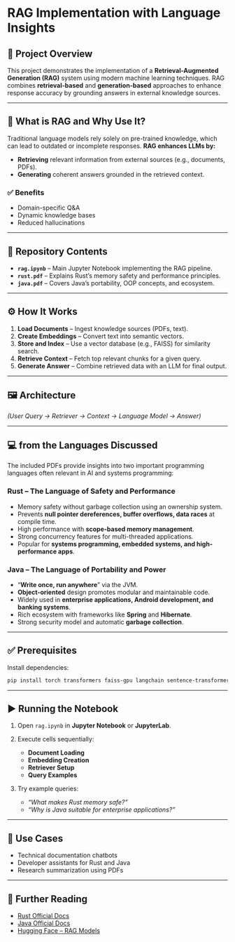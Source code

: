 # **RAG Implementation with Language Insights**

## 📌 **Project Overview**

This project demonstrates the implementation of a **Retrieval-Augmented Generation (RAG)** system using modern machine learning techniques.
RAG combines **retrieval-based** and **generation-based** approaches to enhance response accuracy by grounding answers in external knowledge sources.

---

## 🧠 **What is RAG and Why Use It?**

Traditional language models rely solely on pre-trained knowledge, which can lead to outdated or incomplete responses.
**RAG enhances LLMs by:**

* **Retrieving** relevant information from external sources (e.g., documents, PDFs).
* **Generating** coherent answers grounded in the retrieved context.

### ✅ **Benefits**

* Domain-specific Q\&A
* Dynamic knowledge bases
* Reduced hallucinations

---

## 📂 **Repository Contents**

* **`rag.ipynb`** – Main Jupyter Notebook implementing the RAG pipeline.
* **`rust.pdf`** – Explains Rust’s memory safety and performance principles.
* **`java.pdf`** – Covers Java’s portability, OOP concepts, and ecosystem.

---

## ⚙️ **How It Works**

1. **Load Documents** – Ingest knowledge sources (PDFs, text).
2. **Create Embeddings** – Convert text into semantic vectors.
3. **Store and Index** – Use a vector database (e.g., FAISS) for similarity search.
4. **Retrieve Context** – Fetch top relevant chunks for a given query.
5. **Generate Answer** – Combine retrieved data with an LLM for final output.

---

## 🖼 **Architecture**



*(User Query → Retriever → Context → Language Model → Answer)*

---

## 💻 **from the Languages Discussed**

The included PDFs provide insights into two important programming languages often relevant in AI and systems programming:

### **Rust – The Language of Safety and Performance**

* Memory safety without garbage collection using an ownership system.
* Prevents **null pointer dereferences, buffer overflows, data races** at compile time.
* High performance with **scope-based memory management**.
* Strong concurrency features for multi-threaded applications.
* Popular for **systems programming, embedded systems, and high-performance apps**.

### **Java – The Language of Portability and Power**

* “**Write once, run anywhere**” via the JVM.
* **Object-oriented** design promotes modular and maintainable code.
* Widely used in **enterprise applications, Android development, and banking systems**.
* Rich ecosystem with frameworks like **Spring** and **Hibernate**.
* Strong security model and automatic **garbage collection**.

---

## ✅ **Prerequisites**

Install dependencies:

```bash
pip install torch transformers faiss-gpu langchain sentence-transformers
```

---

## ▶️ **Running the Notebook**

1. Open `rag.ipynb` in **Jupyter Notebook** or **JupyterLab**.
2. Execute cells sequentially:

   * **Document Loading**
   * **Embedding Creation**
   * **Retriever Setup**
   * **Query Examples**
3. Try example queries:

   * *“What makes Rust memory safe?”*
   * *“Why is Java suitable for enterprise applications?”*

---

## 📌 **Use Cases**

* Technical documentation chatbots
* Developer assistants for Rust and Java
* Research summarization using PDFs

---

## 📖 **Further Reading**

* [Rust Official Docs](https://www.rust-lang.org/)
* [Java Official Docs](https://docs.oracle.com/javase/)
* [Hugging Face – RAG Models](https://huggingface.co/docs/transformers/model_doc/rag)
